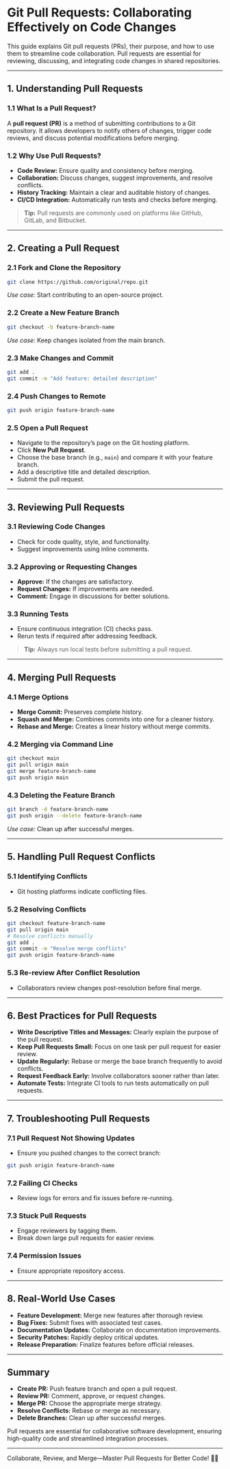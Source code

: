 # Git Pull Requests: Collaborating Effectively on Code Changes

This guide explains Git pull requests (PRs), their purpose, and how to use them to streamline code collaboration. Pull requests are essential for reviewing, discussing, and integrating code changes in shared repositories.

---

## 1. Understanding Pull Requests

### 1.1 What Is a Pull Request?

A **pull request (PR)** is a method of submitting contributions to a Git repository. It allows developers to notify others of changes, trigger code reviews, and discuss potential modifications before merging.

### 1.2 Why Use Pull Requests?
- **Code Review:** Ensure quality and consistency before merging.
- **Collaboration:** Discuss changes, suggest improvements, and resolve conflicts.
- **History Tracking:** Maintain a clear and auditable history of changes.
- **CI/CD Integration:** Automatically run tests and checks before merging.

> **Tip:** Pull requests are commonly used on platforms like GitHub, GitLab, and Bitbucket.

---

## 2. Creating a Pull Request

### 2.1 Fork and Clone the Repository
```bash
git clone https://github.com/original/repo.git
```
*Use case:* Start contributing to an open-source project.

### 2.2 Create a New Feature Branch
```bash
git checkout -b feature-branch-name
```
*Use case:* Keep changes isolated from the main branch.

### 2.3 Make Changes and Commit
```bash
git add .
git commit -m "Add feature: detailed description"
```

### 2.4 Push Changes to Remote
```bash
git push origin feature-branch-name
```

### 2.5 Open a Pull Request
- Navigate to the repository’s page on the Git hosting platform.
- Click **New Pull Request**.
- Choose the base branch (e.g., `main`) and compare it with your feature branch.
- Add a descriptive title and detailed description.
- Submit the pull request.

---

## 3. Reviewing Pull Requests

### 3.1 Reviewing Code Changes
- Check for code quality, style, and functionality.
- Suggest improvements using inline comments.

### 3.2 Approving or Requesting Changes
- **Approve:** If the changes are satisfactory.
- **Request Changes:** If improvements are needed.
- **Comment:** Engage in discussions for better solutions.

### 3.3 Running Tests
- Ensure continuous integration (CI) checks pass.
- Rerun tests if required after addressing feedback.

> **Tip:** Always run local tests before submitting a pull request.

---

## 4. Merging Pull Requests

### 4.1 Merge Options
- **Merge Commit:** Preserves complete history.
- **Squash and Merge:** Combines commits into one for a cleaner history.
- **Rebase and Merge:** Creates a linear history without merge commits.

### 4.2 Merging via Command Line
```bash
git checkout main
git pull origin main
git merge feature-branch-name
git push origin main
```

### 4.3 Deleting the Feature Branch
```bash
git branch -d feature-branch-name
git push origin --delete feature-branch-name
```
*Use case:* Clean up after successful merges.

---

## 5. Handling Pull Request Conflicts

### 5.1 Identifying Conflicts
- Git hosting platforms indicate conflicting files.

### 5.2 Resolving Conflicts
```bash
git checkout feature-branch-name
git pull origin main
# Resolve conflicts manually
git add .
git commit -m "Resolve merge conflicts"
git push origin feature-branch-name
```

### 5.3 Re-review After Conflict Resolution
- Collaborators review changes post-resolution before final merge.

---

## 6. Best Practices for Pull Requests

- **Write Descriptive Titles and Messages:** Clearly explain the purpose of the pull request.
- **Keep Pull Requests Small:** Focus on one task per pull request for easier review.
- **Update Regularly:** Rebase or merge the base branch frequently to avoid conflicts.
- **Request Feedback Early:** Involve collaborators sooner rather than later.
- **Automate Tests:** Integrate CI tools to run tests automatically on pull requests.

---

## 7. Troubleshooting Pull Requests

### 7.1 Pull Request Not Showing Updates
- Ensure you pushed changes to the correct branch:
```bash
git push origin feature-branch-name
```

### 7.2 Failing CI Checks
- Review logs for errors and fix issues before re-running.

### 7.3 Stuck Pull Requests
- Engage reviewers by tagging them.
- Break down large pull requests for easier review.

### 7.4 Permission Issues
- Ensure appropriate repository access.

---

## 8. Real-World Use Cases

- **Feature Development:** Merge new features after thorough review.
- **Bug Fixes:** Submit fixes with associated test cases.
- **Documentation Updates:** Collaborate on documentation improvements.
- **Security Patches:** Rapidly deploy critical updates.
- **Release Preparation:** Finalize features before official releases.

---

## Summary

- **Create PR:** Push feature branch and open a pull request.
- **Review PR:** Comment, approve, or request changes.
- **Merge PR:** Choose the appropriate merge strategy.
- **Resolve Conflicts:** Rebase or merge as necessary.
- **Delete Branches:** Clean up after successful merges.

Pull requests are essential for collaborative software development, ensuring high-quality code and streamlined integration processes.

---

Collaborate, Review, and Merge—Master Pull Requests for Better Code! 🚀✨
